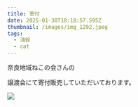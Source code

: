 ```yaml
---
title: 寄付
date: 2025-01-30T18:18:57.595Z
thumbnail: /images/img_1292.jpeg
tags:
  - 油絵
  - cat
---
```

奈良地域ねこの会さんの

譲渡会にて寄付販売していただいております。

![](/images/img_1292.jpeg)

![]()